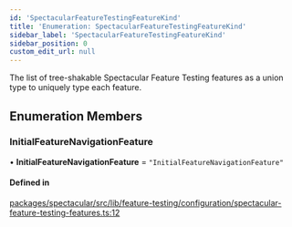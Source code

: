 ```yaml
---
id: 'SpectacularFeatureTestingFeatureKind'
title: 'Enumeration: SpectacularFeatureTestingFeatureKind'
sidebar_label: 'SpectacularFeatureTestingFeatureKind'
sidebar_position: 0
custom_edit_url: null
---
```


The list of tree-shakable Spectacular Feature Testing features as a union type to uniquely type each feature.

## Enumeration Members

### InitialFeatureNavigationFeature

• **InitialFeatureNavigationFeature** = `"InitialFeatureNavigationFeature"`

#### Defined in

[packages/spectacular/src/lib/feature-testing/configuration/spectacular-feature-testing-features.ts:12](https://github.com/ngworker/ngworker/blob/b782ad5/packages/spectacular/src/lib/feature-testing/configuration/spectacular-feature-testing-features.ts#L12)
